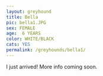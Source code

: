 ```yaml
---
layout: greyhound
title: Bella
pic: bella1.JPG
sex: FEMALE
age:  6 YEARS
color: WHITE/BLACK
cats: YES
permalink: /greyhounds/bella1/
---
```


I just arrived! More info coming soon.
